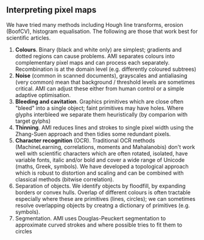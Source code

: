 ## **Interpreting pixel maps**
We have tried many methods including Hough line transforms, erosion (BoofCV), histogram equalisation. The following are those that work best for scientific articles.

 1. **Colours**. Binary (black and white only) are simplest; gradients and dotted regions can cause problems. AMI separates colours into complementary pixel maps and can process each separately. Recombination is at the domain level (e.g. differently coloured subtrees)
 2. **Noise** (common in scanned documents), grayscales and antialiasing (very common) mean that background / threshold levels are sometimes critical. AMI can adjust these either from human control or a simple adaptive optimisation. 
 3. **Bleeding and cavitation**. Graphics primitives which are close often "bleed" into a single object; faint primitives may have holes. Where glyphs interbleed we separate them heuristically (by comparion with target gylphs)
 4. **Thinning**. AMI reduces lines and strokes to single pixel width using the Zhang-Suen approach and then tidies some redundant pixels. 
 5. **Character recognition** (OCR). Traditional OCR methods (MachineLearning, correlations, moments and Mahalanobis) don't work well with scientific characters which are often rotated, isolated, have variable fonts, italic and/or bold and cover a wide range of Unicode (maths, Greek, symbols). We have developed a topological approach which is robust to distortion and scaling and can be combined with classical methods (bitwise correlation).
 6. Separation of objects. We identify objects by floodfill, by expanding borders or convex hulls. Overlap of different colours is often tractable especially where these are primitives (lines, circles); we can sometimes resolve overlapping objects by creatng a dictionary of primitives (e.g. symbols).
 7. Segmentation. AMI uses Douglas-Peuckert segmentation to approximate curved strokes and where possible tries to fit them to circles